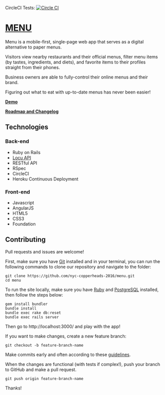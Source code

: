 CircleCI Tests: [![Circle CI](https://circleci.com/gh/nyc-copperheads-2016/menu.svg?style=svg)](https://circleci.com/gh/nyc-copperheads-2016/menu)

# [MENU](http://menu-inc.herokuapp.com/)

Menu is a mobile-first, single-page web app that serves as a digital alternative to paper menus.

Visitors view nearby restaurants and their official menus, filter menu items (by tastes, ingredients, and diets), and favorite items to their profiles straight from their phones.

Business owners are able to fully-control their online menus and their brand.

Figuring out what to eat with up-to-date menus has never been easier!

**[Demo](https://youtu.be/CYhv8IjMsWQ?t=35m40s)**

**[Roadmap and Changelog](https://trello.com/b/dQNBPk19/menu)**

## Technologies

### Back-end
- Ruby on Rails
- [Locu API](https://dev.locu.com/documentation/)
- RESTful API
- RSpec
- CircleCI
- Heroku Continuous Deployment

### Front-end
- Javascript
- AngularJS
- HTML5
- CSS3
- Foundation

## Contributing

Pull requests and issues are welcome!

First, make sure you have [Git](https://git-scm.com/) installed and in your terminal, you can run the following commands to clone our repository and navigate to the folder:
```
git clone https://github.com/nyc-copperheads-2016/menu.git
cd menu
```

To run the site locally, make sure you have [Ruby](https://www.ruby-lang.org/en/) and [PostgreSQL](http://www.postgresql.org/) installed, then follow the steps below:
```
gem install bundler
bundle install
bundle exec rake db:reset
bundle exec rails server
```

Then go to http://localhost:3000/ and play with the app!

If you want to make changes, create a new feature branch:
```
git checkout -b feature-branch-name
```

Make commits early and often according to these [guidelines](https://robots.thoughtbot.com/5-useful-tips-for-a-better-commit-message).

When the changes are functional (with tests if complex!), push your branch to GitHub and make a pull request.
```
git push origin feature-branch-name
```

Thanks!
